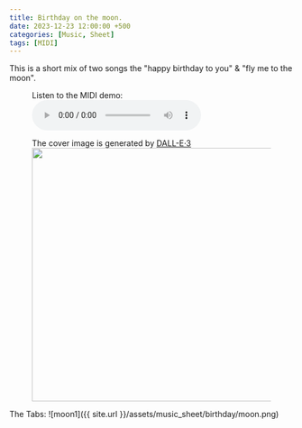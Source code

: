 ```yaml
---
title: Birthday on the moon.
date: 2023-12-23 12:00:00 +500
categories: [Music, Sheet]
tags: [MIDI]
---
```


This is a short mix of two songs the "happy birthday to you" & "fly me to the moon".<br /> 
<figure>
    <figcaption>Listen to the MIDI demo:</figcaption>
    <audio
        controls
        src="https://puar-playground.github.io/assets/audio/Birthday_Moonlight.mp3">
            <a href="https://puar-playground.github.io/assets/audio/Birthday_Moonlight.mp3">
                audio
            </a>
    </audio>
</figure>

<figure>
    <figcaption>The cover image is generated by <a href="https://openai.com/dall-e-3" target="_blank">DALL-E·3</a></figcaption>
    <img src="https://puar-playground.github.io/assets/img/covers/moon.png"
        width="450" 
        height="450" alt=""
    />
</figure>

The Tabs:
![moon1]({{ site.url }}/assets/music_sheet/birthday/moon.png)<br /> 
